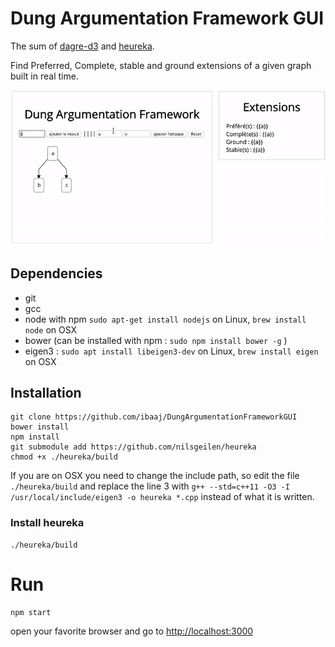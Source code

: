# Dung Argumentation Framework GUI

The sum of [dagre-d3](https://github.com/dagrejs/dagre-d3) and [heureka](https://github.com/nilsgeilen/heureka).

Find Preferred, Complete, stable and ground extensions of a given graph built in real time.


![./argGUI.gif](argGUI.gif)


## Dependencies

- git
- gcc
- node with npm ```sudo apt-get install nodejs``` on Linux, ```brew install node``` on OSX
- bower (can be installed with npm : ```sudo npm install bower -g``` )
- eigen3 : ```sudo apt install libeigen3-dev``` on Linux, ```brew install eigen``` on OSX


## Installation


```
git clone https://github.com/ibaaj/DungArgumentationFrameworkGUI
bower install
npm install
git submodule add https://github.com/nilsgeilen/heureka
chmod +x ./heureka/build
```

If you are on OSX you need to change the include path, so edit the file ```./heureka/build``` and replace the line 3 with ```g++ --std=c++11 -O3 -I /usr/local/include/eigen3 -o heureka *.cpp``` instead of what it is written.

### Install heureka

```
./heureka/build
```

# Run

```
npm start
```

open your favorite browser and go to [http://localhost:3000](http://localhost:3000)
